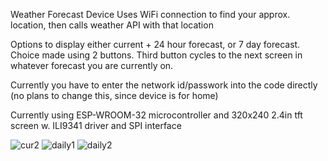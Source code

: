 Weather Forecast Device Uses WiFi connection to find your approx. location, then calls weather API with that location

Options to display either current + 24 hour forecast, or 7 day forecast.
Choice made using 2 buttons.
Third button cycles to the next screen in whatever forecast you are currently on.

Currently you have to enter the network id/passwork into the code directly (no plans to change this, since device is for home)

Currently using ESP-WROOM-32 microcontroller and 320x240 2.4in tft screen w. ILI9341 driver and SPI interface

![cur2](https://github.com/user-attachments/assets/0a252234-d12d-4360-9ccf-a883e92422a2)
![daily1](https://github.com/user-attachments/assets/dc8d60c5-e4a4-4086-b2ac-238b9a10d333)
![daily2](https://github.com/user-attachments/assets/07565b70-46f4-4286-bdf1-4fde93d6b34a)



